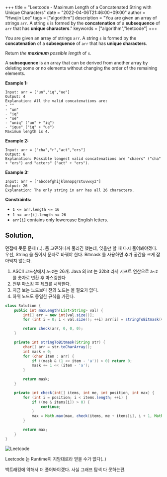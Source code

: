 +++
title = "Leetcode - Maximum Length of a Concatenated String with Unique Characters"
date = "2022-04-06T21:46:00+09:00"
author = "Hwajin Lee"
tags = ["algorithm"]
description = "You are given an array of strings `arr`. A string `s` is formed by the **concatenation** of a **subsequence** of `arr` that has **unique characters**."
keywords = ["algorithm","leetcode"]
+++

You are given an array of strings `arr`. A string `s` is formed by the **concatenation** of a **subsequence** of `arr` that has **unique characters**.

Return *the **maximum** possible length* of `s`.

A **subsequence** is an array that can be derived from another array by deleting some or no elements without changing the order of the remaining elements.

 
**Example 1:**

```
Input: arr = ["un","iq","ue"]
Output: 4
Explanation: All the valid concatenations are:
- ""
- "un"
- "iq"
- "ue"
- "uniq" ("un" + "iq")
- "ique" ("iq" + "ue")
Maximum length is 4.
```

**Example 2:**

```
Input: arr = ["cha","r","act","ers"]
Output: 6
Explanation: Possible longest valid concatenations are "chaers" ("cha" + "ers") and "acters" ("act" + "ers").
```

**Example 3:**

```
Input: arr = ["abcdefghijklmnopqrstuvwxyz"]
Output: 26
Explanation: The only string in arr has all 26 characters.
```

 

**Constraints:**

- `1 <= arr.length <= 16`
- `1 <= arr[i].length <= 26`
- `arr[i]` contains only lowercase English letters.



## Solution,

면접때 못푼 문제 (..). 좀 고민하니까 풀리긴 했는데, 잊을만 할 때 다시 풀어봐야겠다. 우선, String 을 풀어서 문자로 바꿔야 한다. Bitmask 를 사용하면 추가 공간을 크게 잡아먹지 않는다. 

1. ASCII 코드상에서 a~z는 26개. Java 의 int 는 32bit 라서 시프트 연산으로 a~z를 숫자로 변환 후 마스킹한다
2. 전부 마스킹 후 체크를 시작한다.
3. 지금 보는 노드보다 전의 노드는 볼 필요가 없다.
4. 하위 노드도 동일한 규칙을 가진다.

```java
class Solution {
    public int maxLength(List<String> val) {
        int[] arr = new int[val.size()];
        for (int i = 0; i < val.size(); ++i) arr[i] = stringToBitmask(val.get(i));

        return check(arr, 0, 0, 0);
    }

    private int stringToBitmask(String str) {
        char[] arr = str.toCharArray();
        int mask = 0;
        for (char item : arr) {
            if ((mask & (1 << item - 'a')) > 0) return 0;
            mask += 1 << (item - 'a');
        }

        return mask;
    }

    private int check(int[] items, int me, int position, int max) {
        for (int i = position; i < items.length; ++i) {
            if ((me & items[i]) > 0) {
                continue;
            }
            max = Math.max(max, check(items, me + items[i], i + 1, Math.max(max, Integer.bitCount(me + items[i]))));
        }

        return max;
    }
}
```

![Leetcode](https://user-images.githubusercontent.com/8151366/161979785-b54db03c-f35f-4bfb-baee-850687f29dfd.png)

Leetcode 는 Runtime이 지맘대로라 믿을 수가 없다(..)

백트래킹에 약해서 더 풀어봐야겠다. 사실 그래프 탐색 다 못하는편.